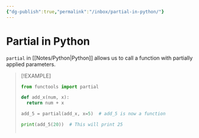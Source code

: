 ```yaml
---
{"dg-publish":true,"permalink":"/inbox/partial-in-python/"}
---
```




# Partial in Python
`partial` in [[Notes/Python\|Python]] allows us to call a function with partially applied parameters.

> [!EXAMPLE]
> ```python
> from functools import partial
> 
> def add_x(num, x):
> 	return num + x
> 
> add_5 = partial(add_x, x=5)  # add_5 is now a function
> 
> print(add_5(20))  # This will print 25
> 	
> ```

